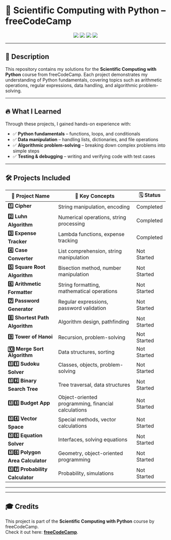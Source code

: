 # 🚀 Scientific Computing with Python – freeCodeCamp  

<p align="center">
  <img src="https://img.shields.io/badge/Python-3.10-blue?style=flat-square" />
  <img src="https://img.shields.io/badge/status-In%20Progress-yellow?style=flat-square" />
  <img src="https://img.shields.io/badge/contributions-welcome-orange?style=flat-square" />
  <img src="https://img.shields.io/badge/Made_with-%E2%9D%A4-red?style=flat-square" />
</p>

---

## 📌 Description  
This repository contains my solutions for the **Scientific Computing with Python** course from freeCodeCamp. Each project demonstrates my understanding of Python fundamentals, covering topics such as arithmetic operations, regular expressions, data handling, and algorithmic problem-solving.  

---

## 🔥 What I Learned  
Through these projects, I gained hands-on experience with:  
- ✅ **Python fundamentals** – functions, loops, and conditionals  
- ✅ **Data manipulation** – handling lists, dictionaries, and file operations  
- ✅ **Algorithmic problem-solving** – breaking down complex problems into simple steps  
- ✅ **Testing & debugging** – writing and verifying code with test cases  

---

## 🛠 Projects Included  
| 🚀 **Project Name** | 📌 **Key Concepts** | 🗓️ **Status** |
|---------------------|---------------------|----------------|
| **1️⃣ Cipher** | String manipulation, encoding | Completed |
| **2️⃣ Luhn Algorithm** | Numerical operations, string processing | Completed |
| **3️⃣ Expense Tracker** | Lambda functions, expense tracking | Completed |
| **4️⃣ Case Converter** | List comprehension, string manipulation | Not Started |
| **5️⃣ Square Root Algorithm** | Bisection method, number manipulation | Not Started |
| **6️⃣ Arithmetic Formatter** | String formatting, mathematical operations | Not Started |
| **7️⃣ Password Generator** | Regular expressions, password validation | Not Started |
| **8️⃣ Shortest Path Algorithm** | Algorithm design, pathfinding | Not Started |
| **9️⃣ Tower of Hanoi** | Recursion, problem-solving | Not Started |
| **🔟 Merge Sort Algorithm** | Data structures, sorting | Not Started |
| **1️⃣1️⃣ Sudoku Solver** | Classes, objects, problem-solving | Not Started |
| **1️⃣2️⃣ Binary Search Tree** | Tree traversal, data structures | Not Started |
| **1️⃣3️⃣ Budget App** | Object-oriented programming, financial calculations | Not Started |
| **1️⃣4️⃣ Vector Space** | Special methods, vector calculations | Not Started |
| **1️⃣5️⃣ Equation Solver** | Interfaces, solving equations | Not Started |
| **1️⃣6️⃣ Polygon Area Calculator** | Geometry, object-oriented programming | Not Started |
| **1️⃣7️⃣ Probability Calculator** | Probability, simulations | Not Started |
---

<!--
## 📊 GitHub Stats  
<p align="center">
  <img src="https://github-readme-stats.vercel.app/api?username=hector-022b&show_icons=true&theme=tokyonight" />
  <br />
  <img src="https://github-readme-stats.vercel.app/api/top-langs/?username=hector-022b&layout=compact&theme=tokyonight" />
</p>
-->

---

## 🎓 Credits  
This project is part of the **Scientific Computing with Python** course by freeCodeCamp.  
Check it out here: **[freeCodeCamp](https://www.freecodecamp.org/learn/scientific-computing-with-python/)**.  
